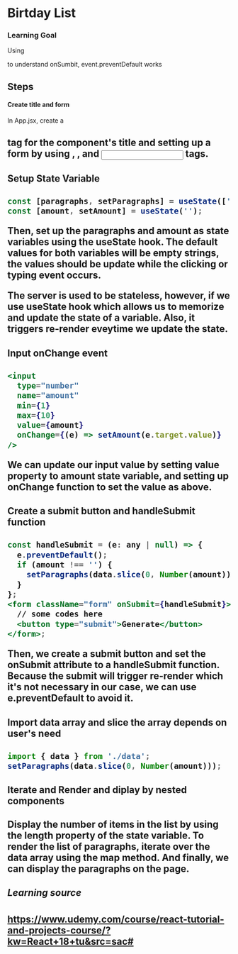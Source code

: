 # Birtday List

### Learning Goal

Using <form> to understand onSumbit, event.preventDefault works

## Steps

#### Create title and form

In App.jsx, create a <h2> tag for the component's title and setting up a form by using <form>, <label>, and <input> tags.

#### Setup State Variable

```jsx
const [paragraphs, setParagraphs] = useState(['']);
const [amount, setAmount] = useState('');
```

Then, set up the paragraphs and amount as state variables using the useState hook.
The default values for both variables will be empty strings, the values should be update while the clicking or typing event occurs.

The server is used to be stateless, however, if we use useState hook which allows us
to memorize and update the state of a variable. Also, it triggers re-render eveytime we update the state.

#### Input onChange event

```jsx
<input
  type="number"
  name="amount"
  min={1}
  max={10}
  value={amount}
  onChange={(e) => setAmount(e.target.value)}
/>
```

We can update our input value by setting value property to amount state variable, and setting up onChange function to set the value as above.

#### Create a submit button and handleSubmit function

```jsx
const handleSubmit = (e: any | null) => {
  e.preventDefault();
  if (amount !== '') {
    setParagraphs(data.slice(0, Number(amount)));
  }
};
<form className="form" onSubmit={handleSubmit}>
  // some codes here
  <button type="submit">Generate</button>
</form>;
```

Then, we create a submit button and set the onSubmit attribute to a handleSubmit function.
Because the submit will trigger re-render which it's not necessary in our case, we can use **e.preventDefault** to avoid it.

#### Import data array and slice the array depends on user's need

```jsx
import { data } from './data';
setParagraphs(data.slice(0, Number(amount)));
```

#### Iterate and Render and diplay by nested components

Display the number of items in the list by using the length property of the state variable. To render the list of paragraphs, iterate over the data array using the map method. And finally, we can display the paragraphs on the page.

##### Learning source

https://www.udemy.com/course/react-tutorial-and-projects-course/?kw=React+18+tu&src=sac#
